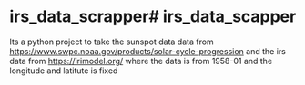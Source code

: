 # irs_data_scrapper# irs_data_scapper

Its a python project to take the sunspot data  data from https://www.swpc.noaa.gov/products/solar-cycle-progression and the irs data from https://irimodel.org/ where the data is from 1958-01 and the longitude and latitute is fixed 
